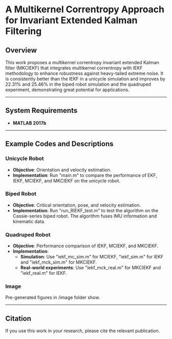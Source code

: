 # A Multikernel Correntropy Approach for Invariant Extended Kalman Filtering

## Overview  
This work proposes a multikernel correntropy invariant extended Kalman filter (MKCIEKF) that integrates multikernel correntropy with IEKF methodology to enhance robustness against heavy-tailed extreme noise. It is consistently better than the IEKF in a unicycle simulation and improves by 22.31\% and 25.46\% in the biped robot simulation and the quadruped experiment, demonstrating great potential for applications.

---

## System Requirements
- **MATLAB 2017b**

---

## Example Codes and Descriptions

### Unicycle Robot
- **Objective**: Orientation and velocity estimation.
- **Implementation**: Run "main.m" to compare the performance of EKF, IEKF, MCIEKF, and MKCIEKF on the unicycle robot.

### Biped Robot
- **Objective**: Critical orientation, pose, and velocity estimation.
- **Implementation**: Run "run_RIEKF_test.m" to test the algorithm on the Cassie-series biped robot. The algorithm fuses IMU information and kinematic data.

### Quadruped Robot
- **Objective**: Performance comparison of IEKF, MCIEKF, and MKCIEKF.
- **Implementation**:
  - **Simulation**: Use "iekf_mc_sim.m" for MCIEKF, "iekf_sim.m" for IEKF and "iekf_mck_sim.m" for MKCIEKF.
  - **Real-world experiments**: Use "iekf_mck_real.m" for MKCIEKF and "iekf_real.m" for IEKF.
    
### Image  
Pre-generated figures in /image folder show.

---

## Citation
If you use this work in your research, please cite the relevant publication.

